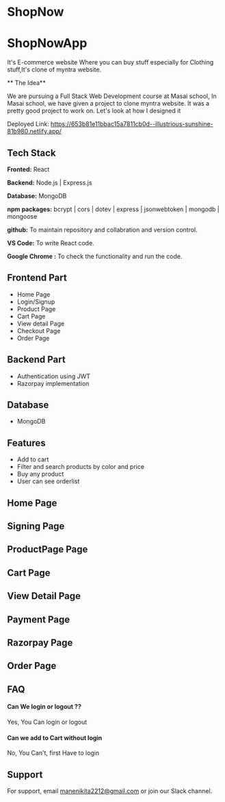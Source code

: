 # ShopNow
# ShopNowApp

It's E-commerce website Where you can buy stuff especially for Clothing stuff,It's clone of myntra website.

** The Idea**

We are pursuing a Full Stack Web Development course at Masai school, In Masai school, we have given a project to clone myntra website. It was a pretty good project to work on. Let's look at how I designed it

Deployed Link: https://653b81e11bbac15a7811cb0d--illustrious-sunshine-81b980.netlify.app/

## Tech Stack

**Fronted:** React

**Backend:** Node.js | Express.js

**Database:** MongoDB

**npm packages:** bcrypt | cors | dotev | express | jsonwebtoken | mongodb | mongoose

**github:** To maintain repository and collabration and version control.

**VS Code:** To write React code.

**Google Chrome :** To check the functionality and run the code.




## Frontend Part

- Home Page
- Login/Signup
- Product Page
- Cart Page
- View detail Page
- Checkout Page
- Order Page

## Backend Part

- Authentication using JWT
- Razorpay implementation

## Database

- MongoDB

## Features

- Add to cart
- Filter and search products by color and price
- Buy any product
- User can see orderlist

## Home Page


## Signing Page


## ProductPage Page



## Cart Page



## View Detail Page



## Payment Page



## Razorpay Page


## Order Page



## FAQ

#### Can We login or logout ??

Yes, You Can login or logout

#### Can we add to Cart without login

No, You Can't, first Have to login



## Support

For support, email manenikita2212@gmail.com or join our Slack channel.
